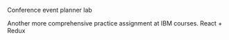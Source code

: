 Conference event planner lab

Another more comprehensive practice assignment at IBM courses.
React + Redux
